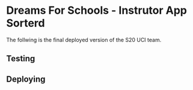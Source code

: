 # Dreams For Schools - Instrutor App Sorterd

The follwing is the final deployed version of the S20 UCI team. 

## Testing


## Deploying